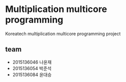 # Multiplication multicore programming
Koreatech multiplication multicore programming project
## team
- 2015136046 나윤재
- 2015136054 박준석
- 2015136084 윤대승
